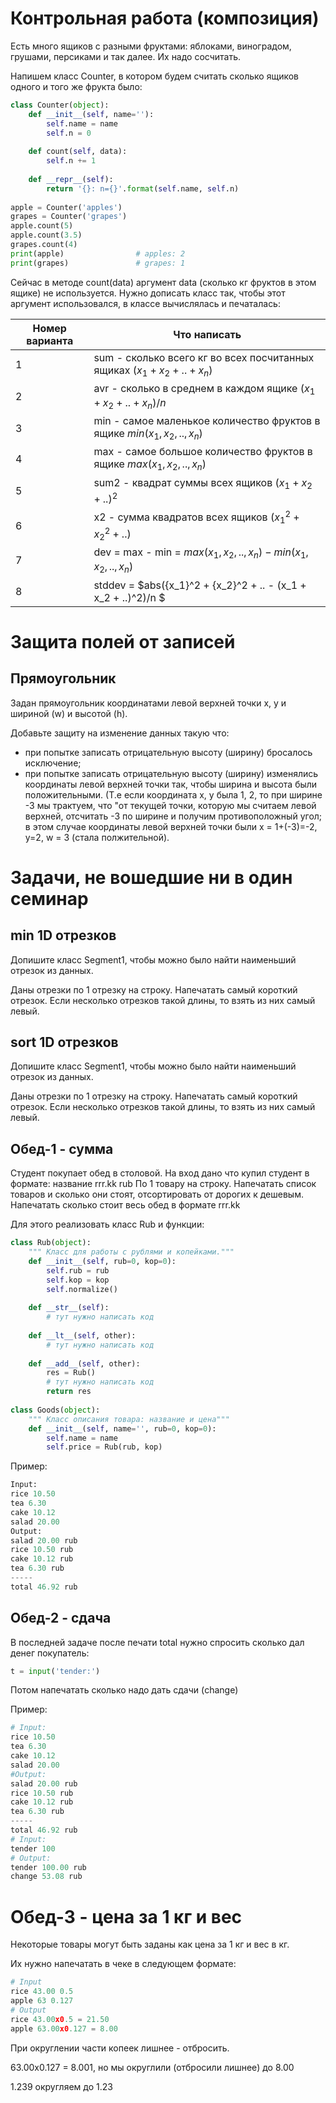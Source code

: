 # Контрольная работа (композиция)

Есть много ящиков с разными фруктами: яблоками, виноградом, грушами, персиками и так далее. Их надо сосчитать.

Напишем класс Counter, в котором будем считать сколько ящиков одного и того же фрукта было:

```python
class Counter(object):
    def __init__(self, name=''):
        self.name = name
        self.n = 0
        
    def count(self, data):
        self.n += 1
        
    def __repr__(self):
        return '{}: n={}'.format(self.name, self.n)
        
apple = Counter('apples')
grapes = Counter('grapes')
apple.count(5)
apple.count(3.5)
grapes.count(4)
print(apple)                # apples: 2
print(grapes)               # grapes: 1
```

Сейчас в методе count(data) аргумент data (сколько кг фруктов в этом ящике) не используется. Нужно дописать класс так, чтобы этот аргумент использовался, в классе вычислялась и печаталась:

| Номер варианта | Что написать |
|-|---|
| 1 | sum - сколько всего кг во всех посчитанных ящиках $(x_1 + x_2 + ..+ x_n)$ |
| 2 | avr - сколько в среднем в каждом ящике $(x_1 + x_2 + ..+ x_n)/n$ |
| 3 | min - самое маленькое количество фруктов в ящике $min(x_1, x_2, .., x_n)$ |
| 4 | max - самое большое количество фруктов в ящике $max(x_1, x_2, .., x_n)$ |
| 5 | sum2 - квадрат суммы всех ящиков $(x_1 + x_2 + ..)^2$ |
| 6 | x2 - сумма квадратов всех ящиков $({x_1}^2 + {x_2}^2 + ..)$ |
| 7 | dev = max - min = $max(x_1, x_2, .., x_n) - min(x_1, x_2, .., x_n)$ |
| 8 | stddev = $abs({x_1}^2 + {x_2}^2 + .. - (x_1 + x_2 + ..)^2)/n $|


# Защита полей от записей

## Прямоугольник

Задан прямоугольник координатами левой верхней точки х, y и шириной (w) и высотой (h).

Добавьте защиту на изменение данных такую что:
* при попытке записать отрицательную высоту (ширину) бросалось исключение;
* при попытке записать отрицательную высоту (ширину) изменялись координаты левой верхней точки так, чтобы ширина и высота были положительными. (Т.е если координата x, y была 1, 2, то при ширине -3 мы трактуем, что "от текущей точки, которую мы считаем левой верхней, отсчитать -3 по ширине и получим противоположный угол; в этом случае координаты левой верхней точки были x = 1+(-3)=-2, y=2, w = 3 (стала полжительной).


# Задачи, не вошедшие ни в один семинар

## min 1D отрезков
Допишите класс Segment1, чтобы можно было найти наименьший отрезок из данных.

Даны отрезки по 1 отрезку на строку. Напечатать самый короткий отрезок. Если несколько отрезков такой длины, то взять из них самый левый.

## sort 1D отрезков
Допишите класс Segment1, чтобы можно было найти наименьший отрезок из данных.

Даны отрезки по 1 отрезку на строку. Напечатать самый короткий отрезок. Если несколько отрезков такой длины, то взять из них самый левый.

## Обед-1 - сумма

Студент покупает обед в столовой. На вход дано что купил студент в формате:
название rrr.kk rub
По 1 товару на строку.
Напечатать список товаров и сколько они стоят, отсортировать от дорогих к дешевым.
Напечатать сколько стоит весь обед в формате rrr.kk

Для этого реализовать класс Rub и функции:
```python
class Rub(object):
    """ Класс для работы с рублями и копейками."""
    def __init__(self, rub=0, kop=0):
        self.rub = rub
        self.kop = kop
        self.normalize()
        
    def __str__(self):
        # тут нужно написать код
        
    def __lt__(self, other):
        # тут нужно написать код
        
    def __add__(self, other):
        res = Rub()
        # тут нужно написать код
        return res
        
class Goods(object):
    """ Класс описания товара: название и цена"""
    def __init__(self, name='', rub=0, kop=0):
        self.name = name
        self.price = Rub(rub, kop)
```
Пример:
```python
Input:
rice 10.50
tea 6.30
cake 10.12
salad 20.00
Output:
salad 20.00 rub
rice 10.50 rub
cake 10.12 rub
tea 6.30 rub
-----
total 46.92 rub
```

## Обед-2 - сдача

В последней задаче после печати total нужно спросить сколько дал денег покупатель:
```python
t = input('tender:')
```
Потом напечатать сколько надо дать сдачи (change)

Пример:
```python
# Input:
rice 10.50
tea 6.30
cake 10.12
salad 20.00
#Output:
salad 20.00 rub
rice 10.50 rub
cake 10.12 rub
tea 6.30 rub
-----
total 46.92 rub
# Input:
tender 100
# Output:
tender 100.00 rub
change 53.08 rub
```

# Обед-3 - цена за 1 кг и вес

Некоторые товары могут быть заданы как цена за 1 кг и вес в кг.

Их нужно напечатать в чеке в следующем формате:

```python
# Input
rice 43.00 0.5
apple 63 0.127
# Output
rice 43.00x0.5 = 21.50
apple 63.00x0.127 = 8.00
```
При округлении части копеек лишнее - отбросить.

63.00x0.127 = 8.001, но мы округлили (отбросили лишнее) до 8.00

1.239 округляем до 1.23
